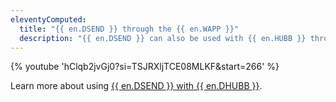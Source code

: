 ```yaml
---
eleventyComputed:
  title: "{{ en.DSEND }} through the {{ en.WAPP }}"
  description: "{{ en.DSEND }} can also be used with {{ en.HUBB }} through the {{ en.WAPP }}."
---
```

{% youtube 'hClqb2jvGj0?si=TSJRXljTCE08MLKF&amp;start=266' %}

Learn more about using [{{ en.DSEND }} with {{ en.DHUBB }}](/hub/send/).